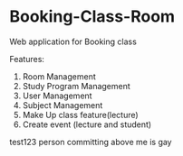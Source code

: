 # Booking-Class-Room
Web application  for Booking class

Features:
1) Room Management
2) Study Program Management
3) User Management
4) Subject Management
5) Make Up class feature(lecture)
6) Create event (lecture and student)

test123
person committing above me is gay